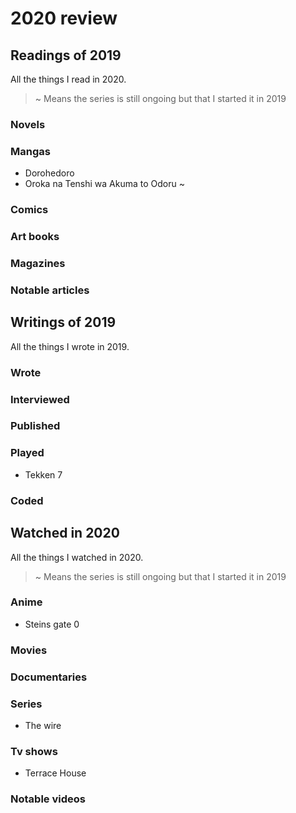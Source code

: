 # 2020 review

## Readings of 2019

All the things I read in 2020.

> ~ Means the series is still ongoing but that I started it in 2019

### Novels

### Mangas

- Dorohedoro
- Oroka na Tenshi wa Akuma to Odoru ~

### Comics

### Art books

### Magazines

### Notable articles

## Writings of 2019

All the things I wrote in 2019.

### Wrote

### Interviewed

### Published

### Played

- Tekken 7

### Coded

## Watched in 2020

All the things I watched in 2020.

> ~ Means the series is still ongoing but that I started it in 2019

### Anime

- Steins gate 0

### Movies

### Documentaries

### Series

- The wire

### Tv shows

- Terrace House

### Notable videos
